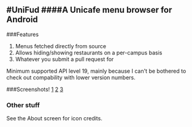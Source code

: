 #UniFud
####A Unicafe menu browser for Android
------------

###Features
 1. Menus fetched directly from source
 2. Allows hiding/showing restaurants on a per-campus basis
 3. Whatever you submit a pull request for

Minimum supported API level 19, mainly because I can't be bothered to check out compability with lower version numbers.

###Screenshots!
[1](http://cs.loezi.fi/unifud/unifud1.png) [2](http://cs.loezi.fi/unifud/unifud2.png) [3](http://cs.loezi.fi/unifud/unifud3.png)


### Other stuff
See the About screen for icon credits.
